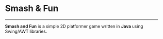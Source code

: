 # Smash & Fun
***
**Smash and Fun** is a simple 2D platformer game written in **Java** using Swing/AWT libraries.
